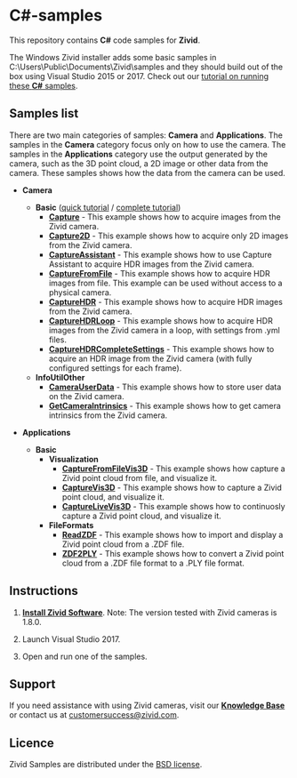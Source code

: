 # C#-samples

This repository contains **C#** code samples for **Zivid**.

The Windows Zivid installer adds some basic samples in C:\Users\Public\Documents\Zivid\samples and they should build out of the box using Visual Studio 2015 or 2017. Check out our [tutorial on running these **C#** samples](https://zivid.atlassian.net/wiki/spaces/ZividKB/pages/427340/C+Samples+with+Visual+Studio).

## Samples list

There are two main categories of samples: **Camera** and **Applications**. The samples in the **Camera** category focus only on how to use the camera. The samples in the **Applications** category use the output generated by the camera, such as the 3D point cloud, a 2D image or other data from the camera. These samples shows how the data from the camera can be used.

- **Camera**
  - **Basic** ([quick tutorial][QuickCaptureTutorial-url] / [complete tutorial][CompleteCaptureTutorial-url])
    - [**Capture**][Capture-url] - This example shows how to acquire images from the Zivid camera.
    - [**Capture2D**][Capture2D-url] - This example shows how to acquire only 2D images from the Zivid camera.
    - [**CaptureAssistant**][CaptureAssistant-url] - This example shows how to use Capture Assistant to acquire HDR images from the Zivid camera.
    - [**CaptureFromFile**][CaptureFromFile-url] - This example shows how to acquire HDR images from file. This example can be used without access to a physical camera.
    - [**CaptureHDR**][CaptureHDR-url] - This example shows how to acquire HDR images from the Zivid camera.
    - [**CaptureHDRLoop**][CaptureHDRLoop-url] - This example shows how to acquire HDR images from the Zivid camera in a loop, with settings from .yml files.
    - [**CaptureHDRCompleteSettings**][CaptureHDRCompleteSettings-url] - This example shows how to acquire an HDR image from the Zivid camera (with fully configured settings for each frame).
  - **InfoUtilOther**
    - [**CameraUserData**][CameraUserData-url] - This example shows how to store user data on the Zivid camera.
    - [**GetCameraIntrinsics**][GetCameraIntrinsics-url] - This example shows how to get camera intrinsics from the Zivid camera.

- **Applications**
  - **Basic**
    - **Visualization**
      - [**CaptureFromFileVis3D**][CaptureFromFileVis3D-url] - This example shows how capture a Zivid point cloud from file, and visualize it.
      - [**CaptureVis3D**][CaptureVis3D-url] - This example shows how to capture a Zivid point cloud, and visualize it.
      - [**CaptureLiveVis3D**][CaptureLiveVis3D-url] - This example shows how to continuosly capture a Zivid point cloud, and visualize it.
    - **FileFormats**
      - [**ReadZDF**][ReadZDF-url] - This example shows how to import and display a Zivid point cloud from a .ZDF file.
      - [**ZDF2PLY**][ZDF2PLY-url] - This example shows how to convert a Zivid point cloud from a .ZDF file format to a .PLY file format.

## Instructions

1. [**Install Zivid Software**](https://zivid.atlassian.net/wiki/spaces/ZividKB/pages/59080712/Zivid+Software+Installation).
Note: The version tested with Zivid cameras is 1.8.0.

2. Launch Visual Studio 2017.

3. Open and run one of the samples.

## Support
If you need assistance with using Zivid cameras, visit our [**Knowledge Base**](https://help.zivid.com/) or contact us at [customersuccess@zivid.com](mailto:customersuccess@zivid.com).

## Licence
Zivid Samples are distributed under the [BSD license](https://github.com/zivid/csharp-extra-samples/blob/master/LICENSE).

[QuickCaptureTutorial-url]: source/Camera/Basic/QuickCaptureTutorial.md
[CompleteCaptureTutorial-url]: source/Camera/Basic/CaptureTutorial.md
[Capture-url]: https://github.com/zivid/csharp-extra-samples/tree/master/source/Camera/Basic/Capture/Capture.cs
[Capture2D-url]: https://github.com/zivid/csharp-extra-samples/tree/master/source/Camera/Basic/Capture2D/Capture2D.cs
[CaptureAssistant-url]: https://github.com/zivid/csharp-extra-samples/tree/master/source/Camera/Basic/CaptureAssistant/CaptureAssistant.cs
[CaptureFromFile-url]: https://github.com/zivid/csharp-extra-samples/tree/master/source/Camera/Basic/CaptureFromFile/CaptureFromFile.cs
[CaptureHDR-url]: https://github.com/zivid/csharp-extra-samples/tree/master/source/Camera/Basic/CaptureHDR/CaptureHDR.cs
[CaptureHDRLoop-url]: https://github.com/zivid/csharp-extra-samples/tree/master/source/Camera/Basic/CaptureHDRLoop/CaptureHDRLoop.cs
[CaptureHDRCompleteSettings-url]: https://github.com/zivid/csharp-extra-samples/tree/master/source/Camera/Basic/CaptureHDRCompleteSettings/CaptureHDRCompleteSettings.cs
[CameraUserData-url]: https://github.com/zivid/csharp-extra-samples/tree/master/source/Camera/InfoUtilOther/CameraUserData/CameraUserData.cs
[GetCameraIntrinsics-url]: https://github.com/zivid/csharp-extra-samples/tree/master/source/Camera/InfoUtilOther/GetCameraIntrinsics/GetCameraIntrinsics.cs
[CaptureFromFileVis3D-url]: https://github.com/zivid/csharp-extra-samples/blob/master/source/Applications/Basic/Visualization/CaptureFromFileVis3D/CaptureFromFileVis3D.cs
[CaptureVis3D-url]: https://github.com/zivid/csharp-extra-samples/blob/master/source/Applications/Basic/Visualization/CaptureVis3D/CaptureVis3D.cs
[CaptureLiveVis3D-url]: https://github.com/zivid/csharp-extra-samples/blob/master/source/Applications/Basic/Visualization/CaptureLiveVis3D/CaptureLiveVis3D.cs
[ReadZDF-url]: https://github.com/zivid/csharp-extra-samples/tree/master/source/Applications/Basic/FileFormats/ReadZDF/ReadZDF.cs
[ZDF2PLY-url]: https://github.com/zivid/csharp-extra-samples/tree/master/source/Applications/Basic/FileFormats/ZDF2PLY/ZDF2PLY.cs
